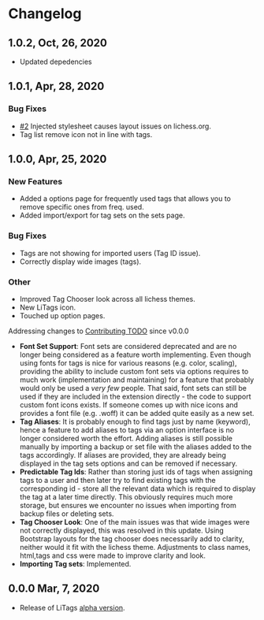 # Changelog

## 1.0.2, Oct, 26, 2020

- Updated depedencies

## 1.0.1, Apr, 28, 2020

### Bug Fixes

- [#2](https://github.com/mpunkenhofer/litags/issues/2) Injected stylesheet causes layout issues on lichess.org.
- Tag list remove icon not in line with tags.

## 1.0.0, Apr, 25, 2020

### New Features

- Added a options page for frequently used tags that allows you to remove specific ones from freq. used.
- Added import/export for tag sets on the sets page.

### Bug Fixes

- Tags are not showing for imported users (Tag ID issue).
- Correctly display wide images (tags).

### Other

- Improved Tag Chooser look across all lichess themes.
- New LiTags icon.
- Touched up option pages.

Addressing changes to [Contributing TODO](https://github.com/mpunkenhofer/litags/blob/75f058196aa10359fd48ee45ad65b871b0721bbc/CONTRIBUTING.md#TODO) since v0.0.0

- **Font Set Support**: Font sets are considered deprecated and are no longer being considered as a feature worth implementing. Even though using fonts for tags is nice for various reasons (e.g. color, scaling), providing the ability to include custom font sets via options requires to much work (implementation and maintaining) for a feature that probably would only be used a *very few* people. That said, font sets can still be used if they are included in the extension directly - the code to support custom font icons exists. If someone comes up with nice icons and provides a font file (e.g. .woff) it can be added quite easily as a new set.
- **Tag Aliases**: It is probably enough to find tags just by name (keyword), hence a feature to add aliases to tags via an option interface is no longer considered worth the effort. Adding aliases is still possible manually by importing a backup or set file with the aliases added to the tags accordingly. If aliases are provided, they are already being displayed in the tag sets options and can be removed if necessary.
- **Predictable Tag Ids**: Rather than storing just ids of tags when assigning tags to a user and then later try to find existing tags with the corresponding id - store all the relevant data which is required to display the tag at a later time directly. This obviously requires much more storage, but ensures we encounter no issues when importing from backup files or deleting sets.
- **Tag Chooser Look**: One of the main issues was that wide images were not correctly displayed, this was resolved in this update. Using Bootstrap
layouts for the tag chooser does necessarily add to clarity, neither would it fit with the lichess theme. Adjustments to class names, html,tags and css were made to improve clarity and look.
- **Importing Tag sets**: Implemented.

## 0.0.0 Mar, 7, 2020

- Release of LiTags [alpha version](https://github.com/mpunkenhofer/litags/releases/tag/v0.0.0).
